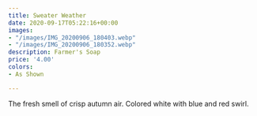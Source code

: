 ```yaml
---
title: Sweater Weather
date: 2020-09-17T05:22:16+00:00
images:
- "/images/IMG_20200906_180403.webp"
- "/images/IMG_20200906_180352.webp"
description: Farmer's Soap
price: '4.00'
colors:
- As Shown

---
```

The fresh smell of crisp autumn air. Colored white with blue and red swirl.